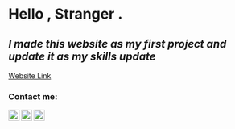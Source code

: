 # **Hello , Stranger .**

## *I made this website as my first project and update it as my skills update*


[Website Link](https://imybh.github.io/basic/)

### Contact me:

[<img align="left" alt="linkedin.com/in/imybh/" width="22px" src="https://img.icons8.com/color/344/linkedin.png" />][LinkedIn]
[<img align="left" alt="twitter.com/imybh" width="22px" src="https://img.icons8.com/fluency/48/000000/twitter.png" />][twitter]
[<img align="left" alt="instagram.com/imybh" width="22px" src="https://img.icons8.com/fluency/48/000000/instagram-new.png" />][instagram]

[LinkedIn]: https://www.linkedin.com/in/imybh/
[twitter]: https://twitter.com/imybh
[instagram]: https://instagram.com/imybh

